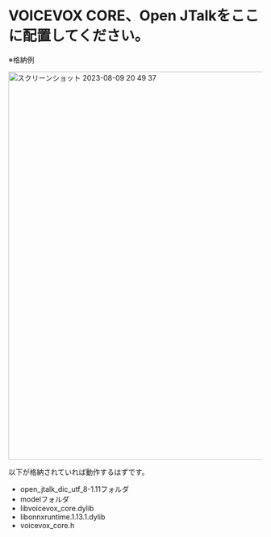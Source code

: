 # VOICEVOX CORE、Open JTalkをここに配置してください。

※格納例<br/>

<img width="770" alt="スクリーンショット 2023-08-09 20 49 37" src="https://github.com/YuukiOgino/VoicevoxEngineForUE/assets/10606646/07e3ec11-4ff2-4ba2-9ff2-508b0fe5c696">


以下が格納されていれば動作するはずです。

* open_jtalk_dic_utf_8-1.11フォルダ
* modelフォルダ
* libvoicevox_core.dylib
* libonnxruntime.1.13.1.dylib
* voicevox_core.h
